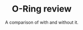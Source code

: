 ---
title: O-Ring review
subtitle: A comparison of with and without it.
layout: default
modal-id: 10
htmlprv: https://www.youtube.com/embed/6SZWgkYSvEo
html: https://www.youtube.com/embed/6SZWgkYSvEo
thumbnail: oring.jpg
project-date: August 2018
category: Extras
description: This is a recorded gameplay that i did.

---